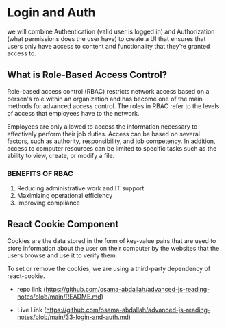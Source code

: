 # Login and Auth

we will combine Authentication (valid user is logged in) and Authorization (what permissions does the user have) to create a UI that ensures that users only have access to content and functionality that they’re granted access to.

## What is Role-Based Access Control?

Role-based access control (RBAC) restricts network access based on a person's role within an organization and has become one of the main methods for advanced access control. The roles in RBAC refer to the levels of access that employees have to the network.

Employees are only allowed to access the information necessary to effectively perform their job duties. Access can be based on several factors, such as authority, responsibility, and job competency. In addition, access to computer resources can be limited to specific tasks such as the ability to view, create, or modify a file.

### BENEFITS OF RBAC

1. Reducing administrative work and IT support
2. Maximizing operational efficiency
3. Improving compliance

## React Cookie Component

Cookies are the data stored in the form of key-value pairs that are used to store information about the user on their computer by the websites that the users browse and use it to verify them.

To set or remove the cookies, we are using a third-party dependency of react-cookie.

- repo link (https://github.com/osama-abdallah/advanced-js-reading-notes/blob/main/README.md)

- Live Link (https://github.com/osama-abdallah/advanced-js-reading-notes/blob/main/33-login-and-auth.md)